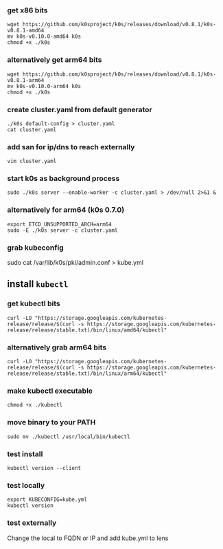 ### get x86 bits
```
wget https://github.com/k0sproject/k0s/releases/download/v0.8.1/k0s-v0.8.1-amd64
mv k0s-v0.10.0-amd64 k0s
chmod +x ./k0s
```

### alternatively get arm64 bits
```
wget https://github.com/k0sproject/k0s/releases/download/v0.8.1/k0s-v0.8.1-arm64
mv k0s-v0.10.0-arm64 k0s
chmod +x ./k0s
```

### create cluster.yaml from default generator
```
./k0s default-config > cluster.yaml
cat cluster.yaml
```
### add san for ip/dns to reach externally
```
vim cluster.yaml
```
### start k0s as background process
```
sudo ./k0s server --enable-worker -c cluster.yaml > /dev/null 2>&1 &
```
### alternatively for arm64 (k0s 0.7.0)
```
export ETCD_UNSUPPORTED_ARCH=arm64
sudo -E ./k0s server -c cluster.yaml
```
### grab kubeconfig
sudo cat /var/lib/k0s/pki/admin.conf > kube.yml

## install `kubectl`
### get kubectl bits
```
curl -LO "https://storage.googleapis.com/kubernetes-release/release/$(curl -s https://storage.googleapis.com/kubernetes-release/release/stable.txt)/bin/linux/amd64/kubectl"
```
### alternatively grab arm64 bits
```
curl -LO "https://storage.googleapis.com/kubernetes-release/release/$(curl -s https://storage.googleapis.com/kubernetes-release/release/stable.txt)/bin/linux/arm64/kubectl"
```
### make kubectl executable
```
chmod +x ./kubectl
```
### move binary to your PATH
```
sudo mv ./kubectl /usr/local/bin/kubectl
```
### test install
```
kubectl version --client
```

### test locally
```
export KUBECONFIG=kube.yml
kubectl version
```

### test externally
Change the local to FQDN or IP and add kube.yml to lens



